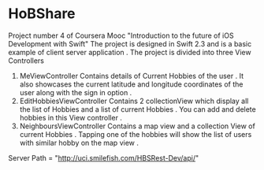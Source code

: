 # HoBShare
Project number 4 of Coursera Mooc "Introduction to the future of iOS Development with Swift"
The project is designed in Swift 2.3 and is a basic example of client server application . 
The project is divided into three View Controllers
1. MeViewController
   Contains details of Current Hobbies of the user . It also showcases the current latitude and longitude coordinates of the user along with the sign in option .
2. EditHobbiesViewController
   Contains 2 collectionView which display all the list of Hobbies and a list of current Hobbies . You can add and delete hobbies in this View controller .   
3. NeighboursViewController
   Contains a map view and a collection View of current Hobbies . Tapping one of the hobbies will show the list of users with similar hobby on the map view .

Server Path = "http://uci.smilefish.com/HBSRest-Dev/api/"
